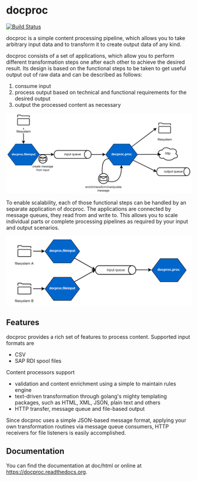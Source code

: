# docproc

[![Build Status](https://travis-ci.org/marcusva/docproc.svg?branch=master)](https://travis-ci.org/marcusva/docproc)

docproc is a simple content processing pipeline, which allows you to take
arbitrary input data and to transform it to create output data of any kind.

docproc consists of a set of applications, which allow you to perform different
transformation steps one after each other to achieve the desired result. Its
design is based on the functional steps to be taken to get useful output out of
raw data and can be described as follows:

1. consume input
2. process output based on technical and functional requirements for the desired
   output
3. output the processed content as necessary

![Simple docproc processing layout](https://github.com/marcusva/docproc/blob/master/doc/images/docproc_simple.png "Simple docproc processing layout")

To enable scalability, each of those functional steps can be handled by an
separate application of docproc. The applications are connected by message
queues, they read from and write to. This allows you to scale individual parts
or complete processing pipelines as required by your input and output scenarios.

![Scaled file input, processing and output scenarios](https://github.com/marcusva/docproc/blob/master/doc/images/docproc_scenarios.gif "Scaled file input, processing and output scenarios")

## Features

docproc provides a rich set of features to process content. Supported input
formats are

* CSV
* SAP RDI spool files

Content processors support

* validation and content enrichment using a simple to maintain rules engine
* text-driven transformation through golang's mighty templating packages, such
  as HTML, XML, JSON, plain text and others
* HTTP transfer, message queue and file-based output

Since docproc uses a simple JSON-based message format, applying your own
transformation routines via message queue consumers, HTTP receivers for file
listeners is easily accomplished.

## Documentation

You can find the documentation at doc/html or online at
https://docproc.readthedocs.org.
